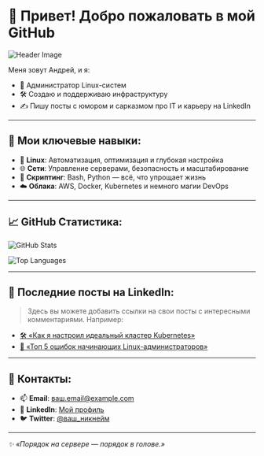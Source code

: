 # 👋 Привет! Добро пожаловать в мой GitHub

![Header Image](https://source.unsplash.com/1600x400/?technology,coding)

Меня зовут Андрей, и я:
- 🌟 Администратор Linux-систем
- 🛠️ Создаю и поддерживаю инфраструктуру
- ✍️ Пишу посты с юмором и сарказмом про IT и карьеру на LinkedIn

---

## 🚀 Мои ключевые навыки:
- 🐧 **Linux**: Автоматизация, оптимизация и глубокая настройка
- 🌐 **Сети**: Управление серверами, безопасность и масштабирование
- 📜 **Скриптинг**: Bash, Python — всё, что упрощает жизнь
- ☁️ **Облака**: AWS, Docker, Kubernetes и немного магии DevOps

---

## 📈 GitHub Статистика:

![GitHub Stats](https://github-readme-stats.vercel.app/api?username=ваш_никнейм&show_icons=true&theme=tokyonight)

![Top Languages](https://github-readme-stats.vercel.app/api/top-langs/?username=ваш_никнейм&layout=compact&theme=tokyonight)

---

## 📝 Последние посты на LinkedIn:

> Здесь вы можете добавить ссылки на свои посты с интересными комментариями. Например:
- [🛠️ «Как я настроил идеальный кластер Kubernetes»](https://linkedin.com)
- [📜 «Топ 5 ошибок начинающих Linux-администраторов»](https://linkedin.com)

---

## 💬 Контакты:

- 📫 **Email**: [ваш.email@example.com](mailto:ваш.email@example.com)
- 💼 **LinkedIn**: [Мой профиль](https://linkedin.com/in/ваш_профиль)
- 🐦 **Twitter**: [@ваш_никнейм](https://twitter.com/ваш_никнейм)

---

*✨ «Порядок на сервере — порядок в голове.»*

